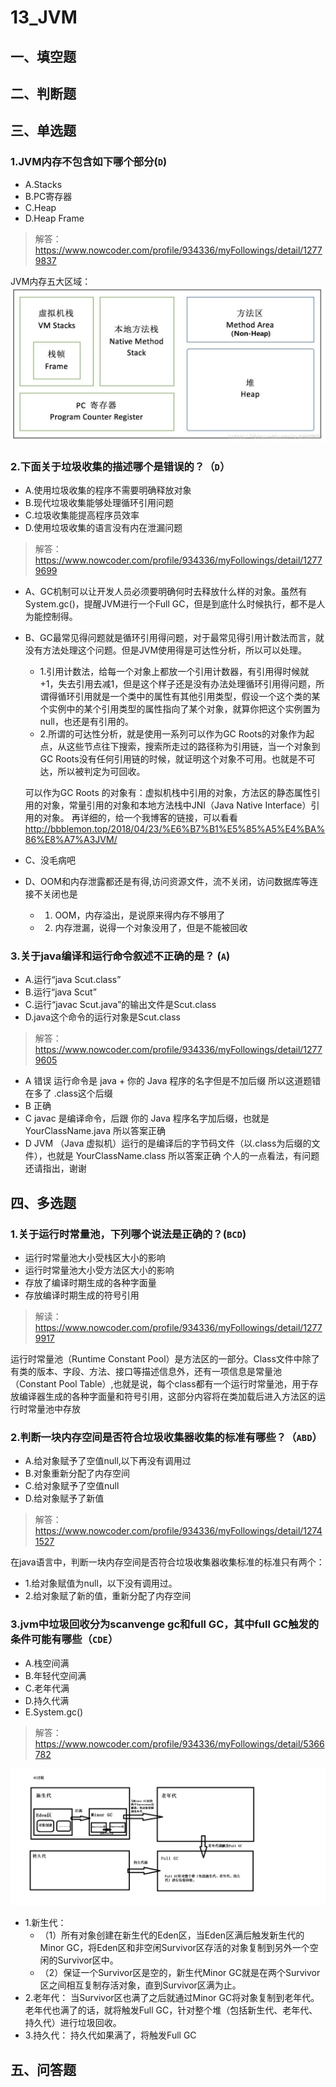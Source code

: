 # 13_JVM

## 一、填空题

## 二、判断题

## 三、单选题
### 1.JVM内存不包含如下哪个部分(`D`)
+ A.Stacks
+ B.PC寄存器
+ C.Heap
+ D.Heap Frame

> 解答：https://www.nowcoder.com/profile/934336/myFollowings/detail/12779837

JVM内存五大区域：
![JVM内存五大区域](images/JVM内存五大区域.png)

### 2.下面关于垃圾收集的描述哪个是错误的？（`D`）
+ A.使用垃圾收集的程序不需要明确释放对象
+ B.现代垃圾收集能够处理循环引用问题
+ C.垃圾收集能提高程序员效率
+ D.使用垃圾收集的语言没有内在泄漏问题

> 解答：https://www.nowcoder.com/profile/934336/myFollowings/detail/12779699

+ A、GC机制可以让开发人员必须要明确何时去释放什么样的对象。虽然有System.gc()，提醒JVM进行一个Full GC，但是到底什么时候执行，都不是人为能控制得。
+ B、GC最常见得问题就是循环引用得问题，对于最常见得引用计数法而言，就没有方法处理这个问题。但是JVM使用得是可达性分析，所以可以处理。
  + 1.引用计数法，给每一个对象上都放一个引用计数器，有引用得时候就+1，失去引用去减1，但是这个样子还是没有办法处理循环引用得问题，所谓得循环引用就是一个类中的属性有其他引用类型，假设一个这个类的某个实例中的某个引用类型的属性指向了某个对象，就算你把这个实例置为null，也还是有引用的。
  + 2.所谓的可达性分析，就是使用一系列可以作为GC Roots的对象作为起点，从这些节点往下搜索，搜索所走过的路径称为引用链，当一个对象到GC Roots没有任何引用链的时候，就证明这个对象不可用。也就是不可达，所以被判定为可回收。
  
  可以作为GC Roots 的对象有：虚拟机栈中引用的对象，方法区的静态属性引用的对象，常量引用的对象和本地方法栈中JNI（Java Native Interface）引用的对象。
再详细的，给一个我博客的链接，可以看看 http://bbblemon.top/2018/04/23/%E6%B7%B1%E5%85%A5%E4%BA%86%E8%A7%A3JVM/
+ C、没毛病吧
+ D、OOM和内存泄露都还是有得,访问资源文件，流不关闭，访问数据库等连接不关闭也是
  + 1. OOM，内存溢出，是说原来得内存不够用了
  + 2. 内存泄漏，说得一个对象没用了，但是不能被回收

### 3.关于java编译和运行命令叙述不正确的是？  (`A`)
+ A.运行“java Scut.class”
+ B.运行“java Scut”
+ C.运行“javac Scut.java”的输出文件是Scut.class
+ D.java这个命令的运行对象是Scut.class

> 解答：https://www.nowcoder.com/profile/934336/myFollowings/detail/12779605

+ A  错误 运行命令是 java + 你的 Java 程序的名字但是不加后缀 所以这道题错在多了 .class这个后缀
+ B  正确
+ C  javac 是编译命令，后跟 你的 Java 程序名字加后缀，也就是 YourClassName.java 所以答案正确
+ D JVM （Java 虚拟机）运行的是编译后的字节码文件（以.class为后缀的文件），也就是 YourClassName.class 所以答案正确
个人的一点看法，有问题还请指出，谢谢

## 四、多选题
### 1.关于运行时常量池，下列哪个说法是正确的？(`BCD`)
+ 运行时常量池大小受栈区大小的影响
+ 运行时常量池大小受方法区大小的影响
+ 存放了编译时期生成的各种字面量
+ 存放编译时期生成的符号引用

> 解读：https://www.nowcoder.com/profile/934336/myFollowings/detail/12779917

运行时常量池（Runtime Constant Pool）是方法区的一部分。Class文件中除了有类的版本、字段、方法、接口等描述信息外，还有一项信息是常量池（Constant Pool Table）,也就是说，每个class都有一个运行时常量池，用于存放编译器生成的各种字面量和符号引用，这部分内容将在类加载后进入方法区的运行时常量池中存放

### 2.判断一块内存空间是否符合垃圾收集器收集的标准有哪些？（`ABD`）
+ A.给对象赋予了空值null,以下再没有调用过
+ B.对象重新分配了内存空间
+ C.给对象赋予了空值null
+ D.给对象赋予了新值

> 解答：https://www.nowcoder.com/profile/934336/myFollowings/detail/12741527

在java语言中，判断一块内存空间是否符合垃圾收集器收集标准的标准只有两个：
+ 1.给对象赋值为null，以下没有调用过。
+ 2.给对象赋了新的值，重新分配了内存空间

### 3.jvm中垃圾回收分为scanvenge gc和full GC，其中full GC触发的条件可能有哪些（`CDE`）
+ A.栈空间满
+ B.年轻代空间满
+ C.老年代满
+ D.持久代满
+ E.System.gc()

> 解答：https://www.nowcoder.com/profile/934336/myFollowings/detail/5366782

![垃圾回收的过程](images/垃圾回收的过程.png)

+ 1.新生代：
  + （1）所有对象创建在新生代的Eden区，当Eden区满后触发新生代的Minor GC，将Eden区和非空闲Survivor区存活的对象复制到另外一个空闲的Survivor区中。
  + （2）保证一个Survivor区是空的，新生代Minor GC就是在两个Survivor区之间相互复制存活对象，直到Survivor区满为止。
+ 2.老年代：
    当Survivor区也满了之后就通过Minor GC将对象复制到老年代。老年代也满了的话，就将触发Full GC，针对整个堆（包括新生代、老年代、持久代）进行垃圾回收。
+ 3.持久代：
    持久代如果满了，将触发Full GC



## 五、问答题

